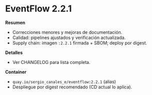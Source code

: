 # EventFlow 2.2.1

**Resumen**
- Correcciones menores y mejoras de documentación.
- Calidad: pipelines ajustados y verificación actualizada.
- Supply chain: imagen `:2.2.1` firmada + SBOM; deploy por digest.

**Detalles**
- Ver CHANGELOG para lista completa.

**Container**
- `quay.io/sergio_canales_e/eventflow:2.2.1` (alias)
- Despliegue por digest recomendado (CD actual lo aplica).
